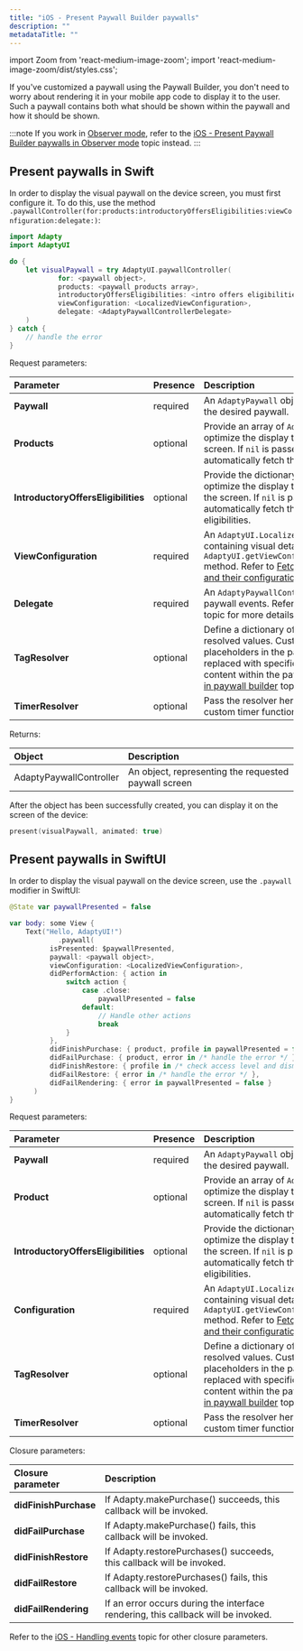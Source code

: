 ```yaml
---
title: "iOS - Present Paywall Builder paywalls"
description: ""
metadataTitle: ""
---
```


import Zoom from 'react-medium-image-zoom';
import 'react-medium-image-zoom/dist/styles.css';

If you've customized a paywall using the Paywall Builder, you don't need to worry about rendering it in your mobile app code to display it to the user. Such a paywall contains both what should be shown within the paywall and how it should be shown.

:::note
If you work in [Observer mode](observer-vs-full-mode), refer to the [iOS - Present Paywall Builder paywalls in Observer mode](ios-present-paywall-builder-paywalls-in-observer-mode) topic instead.
:::

## Present paywalls in Swift

In order to display the visual paywall on the device screen, you must first configure it. To do this, use the method `.paywallController(for:products:introductoryOffersEligibilities:viewConfiguration:delegate:)`:

```swift title="Swift"
import Adapty
import AdaptyUI

do {
	let visualPaywall = try AdaptyUI.paywallController(
			for: <paywall object>,
			products: <paywall products array>,
			introductoryOffersEligibilities: <intro offers eligibilities dictionary>,
			viewConfiguration: <LocalizedViewConfiguration>,
			delegate: <AdaptyPaywallControllerDelegate>
	)
} catch {
	// handle the error
}
```

Request parameters:

| Parameter                           | Presence | Description                                                                                                                                                                                                                                                                                                           |
| :---------------------------------- | :------- | :-------------------------------------------------------------------------------------------------------------------------------------------------------------------------------------------------------------------------------------------------------------------------------------------------------------------- |
| **Paywall**                         | required | An `AdaptyPaywall` object to obtain a controller for the desired paywall.                                                                                                                                                                                                                                             |
| **Products**                        | optional | Provide an array of `AdaptyPaywallProducts` to optimize the display timing of products on the screen. If `nil` is passed, AdaptyUI will automatically fetch the necessary products.                                                                                                                                   |
| **IntroductoryOffersEligibilities** | optional | Provide the dictionary of offers eligibilities to optimize the display timing of offers eligibilities on the screen. If `nil` is passed, AdaptyUI will automatically fetch the necessary offers eligibilities.                                                                                                        |
| **ViewConfiguration**               | required | An `AdaptyUI.LocalizedViewConfiguration` object containing visual details of the paywall. Use the `AdaptyUI.getViewConfiguration(paywall:locale:)` method.  Refer to [Fetch Paywall Builder paywalls and their configuration](get-pb-paywalls) topic for more details.                                            |
| **Delegate**                        | required | An `AdaptyPaywallControllerDelegate` to listen to paywall events. Refer to [Handling paywall events](ios-handling-events) topic for more details.                                                                                                                                                                 |
| **TagResolver**                     | optional | Define a dictionary of custom tags and their resolved values. Custom tags serve as placeholders in the paywall content, dynamically replaced with specific strings for personalized content within the paywall. Refer to [Custom tags in paywall builder](custom-tags-in-paywall-builder) topic for more details. |
| **TimerResolver**                   | optional | Pass the resolver here if you are going to use custom timer functionality.                                                                                                                                                                                                                                            |

Returns:

| Object                  | Description                                          |
| :---------------------- | :--------------------------------------------------- |
| AdaptyPaywallController | An object, representing the requested paywall screen |

After the object has been successfully created, you can display it on the screen of the device: 

```swift title="Swift"
present(visualPaywall, animated: true)
```

## Present paywalls in SwiftUI

In order to display the visual paywall on the device screen, use the `.paywall` modifier in SwiftUI:

```swift title="SwiftUI"
@State var paywallPresented = false

var body: some View {
	Text("Hello, AdaptyUI!")
			.paywall(
          isPresented: $paywallPresented,
          paywall: <paywall object>,
          viewConfiguration: <LocalizedViewConfiguration>,
          didPerformAction: { action in
              switch action {
                  case .close:
                      paywallPresented = false
                  default:
                      // Handle other actions
                      break
              }
          },
          didFinishPurchase: { product, profile in paywallPresented = false },
          didFailPurchase: { product, error in /* handle the error */ },
          didFinishRestore: { profile in /* check access level and dismiss */  },
          didFailRestore: { error in /* handle the error */ },
          didFailRendering: { error in paywallPresented = false }
      )
}
```

Request parameters:

| Parameter                           | Presence | Description                                                                                                                                                                                                                                                                                                            |
| :---------------------------------- | :------- | :--------------------------------------------------------------------------------------------------------------------------------------------------------------------------------------------------------------------------------------------------------------------------------------------------------------------- |
| **Paywall**                         | required | An `AdaptyPaywall` object to obtain a controller for the desired paywall.                                                                                                                                                                                                                                              |
| **Product**                         | optional | Provide an array of `AdaptyPaywallProducts` to optimize the display timing of products on the screen. If `nil` is passed, AdaptyUI will automatically fetch the necessary products.                                                                                                                                    |
| **IntroductoryOffersEligibilities** | optional | Provide the dictionary of offers eligibilities to optimize the display timing of offers eligibilities on the screen. If `nil` is passed, AdaptyUI will automatically fetch the necessary offers eligibilities.                                                                                                         |
| **Configuration**                   | required | An `AdaptyUI.LocalizedViewConfiguration` object containing visual details of the paywall. Use the `AdaptyUI.getViewConfiguration(paywall:locale:)` method.  Refer to [Fetch Paywall Builder paywalls and their configuration](get-pb-paywalls) topic for more details.                                             |
| **TagResolver**                     | optional | Define a dictionary of custom tags and their resolved values. Custom tags serve as placeholders in the paywall content, dynamically replaced with specific strings for personalized content within the paywall. Refer to [Custom tags in paywall builder](custom-tags-in-paywall-builder)  topic for more details. |
| **TimerResolver**                   | optional | Pass the resolver here if you are going to use custom timer functionality.                                                                                                                                                                                                                                             |

Closure parameters:

| Closure parameter     | Description                                                                       |
| :-------------------- | :-------------------------------------------------------------------------------- |
| **didFinishPurchase** | If Adapty.makePurchase() succeeds, this callback will be invoked.                 |
| **didFailPurchase**   | If Adapty.makePurchase() fails, this callback will be invoked.                    |
| **didFinishRestore**  | If Adapty.restorePurchases() succeeds, this callback will be invoked.             |
| **didFailRestore**    | If Adapty.restorePurchases() fails, this callback will be invoked.                |
| **didFailRendering**  | If an error occurs during the interface rendering, this callback will be invoked. |

Refer to the [iOS - Handling events](ios-handling-events) topic for other closure parameters.